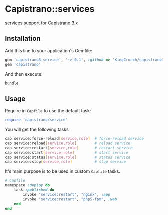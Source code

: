 # Capistrano::services

services support for Capistrano 3.x

## Installation

Add this line to your application's Gemfile:

```ruby
gem 'capistrano3-service', '~> 0.1', :github => 'KingCrunch/capistrano3-service'
gem 'capistrano'
```

And then execute:

```bash
bundle
```

## Usage

Require in `Capfile` to use the default task:

```ruby
require 'capistrano/service'
```

You will get the following tasks

```bash
cap service:force-reload[service,role]  # force-reload service
cap service:reload[service,role]        # reload service
cap service:restart[service,role]       # restart service
cap service:start[service,role]         # start service
cap service:status[service,role]        # status service
cap service:stop[service,role]          # stop service
```

It's main purpose is to be used in custom `Capfile` tasks. 

```ruby
# Capfile
namespace :deploy do
    task :published do
        invoke "service:restart", "nginx", :app
        invoke "service:restart", "php5-fpm", :web
    end
end
```

